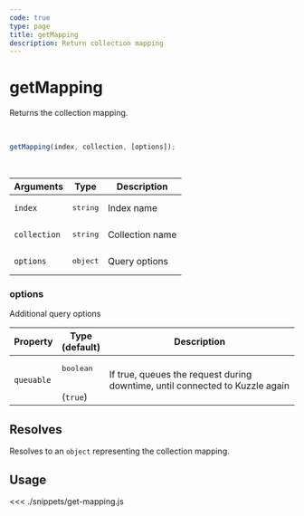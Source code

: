 ```yaml
---
code: true
type: page
title: getMapping
description: Return collection mapping
---
```


# getMapping

Returns the collection mapping.

<br/>

```javascript
getMapping(index, collection, [options]);
```

<br/>

| Arguments    | Type              | Description     |
| ------------ | ----------------- | --------------- |
| `index`      | <pre>string</pre> | Index name      |
| `collection` | <pre>string</pre> | Collection name |
| `options`    | <pre>object</pre> | Query options   |

### options

Additional query options

| Property   | Type<br/>(default)              | Description                                                                  |
| ---------- | ------------------------------- | ---------------------------------------------------------------------------- |
| `queuable` | <pre>boolean</pre><br/>(`true`) | If true, queues the request during downtime, until connected to Kuzzle again |

## Resolves

Resolves to an `object` representing the collection mapping.

## Usage

<<< ./snippets/get-mapping.js
